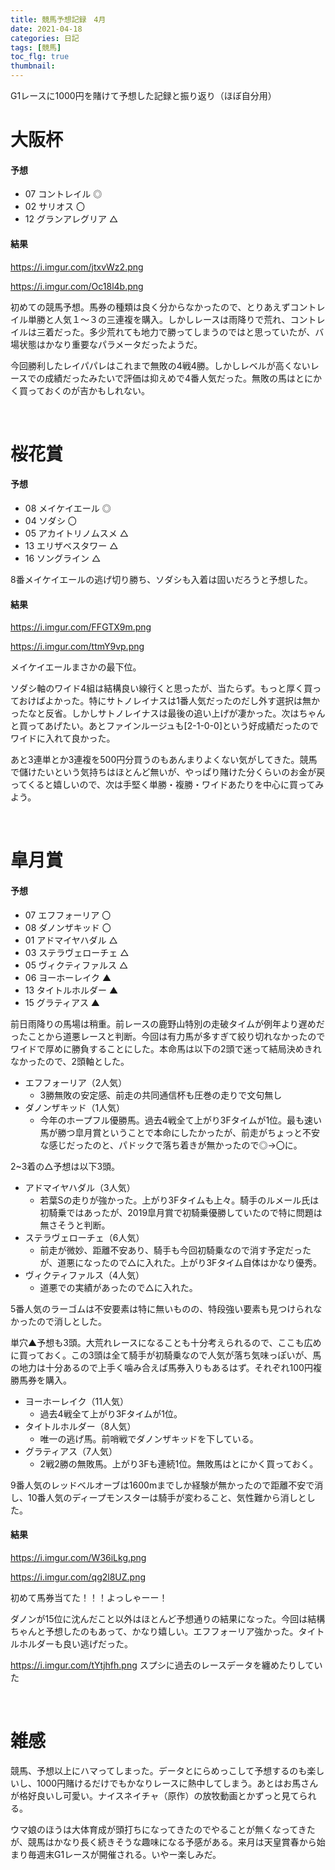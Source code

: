 ```yaml
---
title: 競馬予想記録　4月
date: 2021-04-18
categories: 日記
tags: [競馬]
toc_flg: true
thumbnail: 
---
```


G1レースに1000円を賭けて予想した記録と振り返り（ほぼ自分用）

# 大阪杯

#### 予想

- 07 コントレイル ◎
- 02 サリオス 〇
- 12 グランアレグリア △



#### 結果

https://i.imgur.com/jtxvWz2.png



https://i.imgur.com/Oc18l4b.png

初めての競馬予想。馬券の種類は良く分からなかったので、とりあえずコントレイル単勝と人気１～３の三連複を購入。しかしレースは雨降りで荒れ、コントレイルは三着だった。多少荒れても地力で勝ってしまうのではと思っていたが、バ場状態はかなり重要なパラメータだったようだ。

今回勝利したレイパパレはこれまで無敗の4戦4勝。しかしレベルが高くないレースでの成績だったみたいで評価は抑えめで4番人気だった。無敗の馬はとにかく買っておくのが吉かもしれない。

<br>

# 桜花賞

#### 予想

- 08 メイケイエール ◎
- 04 ソダシ 〇
- 05 アカイトリノムスメ △
- 13 エリザベスタワー △
- 16 ソングライン △

8番メイケイエールの逃げ切り勝ち、ソダシも入着は固いだろうと予想した。



#### 結果


https://i.imgur.com/FFGTX9m.png



https://i.imgur.com/ttmY9vp.png

メイケイエールまさかの最下位。

ソダシ軸のワイド4組は結構良い線行くと思ったが、当たらず。もっと厚く買っておけばよかった。特にサトノレイナスは1番人気だったのだし外す選択は無かったなと反省。しかしサトノレイナスは最後の追い上げが凄かった。次はちゃんと買ってあげたい。あとファインルージュも[2-1-0-0]という好成績だったのでワイドに入れて良かった。

あと3連単とか3連複を500円分買うのもあんまりよくない気がしてきた。競馬で儲けたいという気持ちはほとんど無いが、やっぱり賭けた分くらいのお金が戻ってくると嬉しいので、次は手堅く単勝・複勝・ワイドあたりを中心に買ってみよう。


<br>

# 皐月賞

#### 予想

- 07 エフフォーリア 〇
- 08 ダノンザキッド 〇
- 01 アドマイヤハダル △
- 03 ステラヴェローチェ △
- 05 ヴィクティファルス △
- 06 ヨーホーレイク ▲
- 13 タイトルホルダー ▲
- 15 グラティアス ▲





前日雨降りの馬場は稍重。前レースの鹿野山特別の走破タイムが例年より遅めだったことから道悪レースと判断。今回は有力馬が多すぎて絞り切れなかったのでワイドで厚めに勝負することにした。本命馬は以下の2頭で迷って結局決めきれなかったので、2頭軸とした。

- エフフォーリア（2人気）
  - 3勝無敗の安定感、前走の共同通信杯も圧巻の走りで文句無し
- ダノンザキッド（1人気）
  - 今年のホープフル優勝馬。過去4戦全て上がり3Fタイムが1位。最も速い馬が勝つ皐月賞ということで本命にしたかったが、前走がちょっと不安な感じだったのと、パドックで落ち着きが無かったので◎→〇に。

2~3着の△予想は以下3頭。

- アドマイヤハダル（3人気）
  - 若葉Sの走りが強かった。上がり3Fタイムも上々。騎手のルメール氏は初騎乗ではあったが、2019皐月賞で初騎乗優勝していたので特に問題は無さそうと判断。
- ステラヴェローチェ（6人気）
  - 前走が微妙、距離不安あり、騎手も今回初騎乗なので消す予定だったが、道悪になったので△に入れた。上がり3Fタイム自体はかなり優秀。
- ヴィクティファルス（4人気）
  - 道悪での実績があったので△に入れた。

5番人気のラーゴムは不安要素は特に無いものの、特段強い要素も見つけられなかったので消しとした。

単穴▲予想も3頭。大荒れレースになることも十分考えられるので、ここも広めに買っておく。この3頭は全て騎手が初騎乗なので人気が落ち気味っぽいが、馬の地力は十分あるので上手く噛み合えば馬券入りもあるはず。それぞれ100円複勝馬券を購入。

- ヨーホーレイク（11人気）
  - 過去4戦全て上がり3Fタイムが1位。
- タイトルホルダー（8人気）
  - 唯一の逃げ馬。前哨戦でダノンザキッドを下している。
- グラティアス（7人気）
  - 2戦2勝の無敗馬。上がり3Fも連続1位。無敗馬はとにかく買っておく。

9番人気のレッドベルオーブは1600mまでしか経験が無かったので距離不安で消し、10番人気のディープモンスターは騎手が変わること、気性難から消しとした。

#### 結果


https://i.imgur.com/W36iLkg.png

https://i.imgur.com/qg2l8UZ.png

初めて馬券当てた！！！よっしゃーー！

ダノンが15位に沈んだこと以外はほとんど予想通りの結果になった。今回は結構ちゃんと予想したのもあって、かなり嬉しい。エフフォーリア強かった。タイトルホルダーも良い逃げだった。

https://i.imgur.com/tYtjhfh.png
スプシに過去のレースデータを纏めたりしていた


<br>

# 雑感
競馬、予想以上にハマってしまった。データとにらめっこして予想するのも楽しいし、1000円賭けるだけでもかなりレースに熱中してしまう。あとはお馬さんが格好良いし可愛い。ナイスネイチャ（原作）の放牧動画とかずっと見てられる。

ウマ娘のほうは大体育成が頭打ちになってきたのでやることが無くなってきたが、競馬はかなり長く続きそうな趣味になる予感がある。来月は天皇賞春から始まり毎週末G1レースが開催される。いやー楽しみだ。
